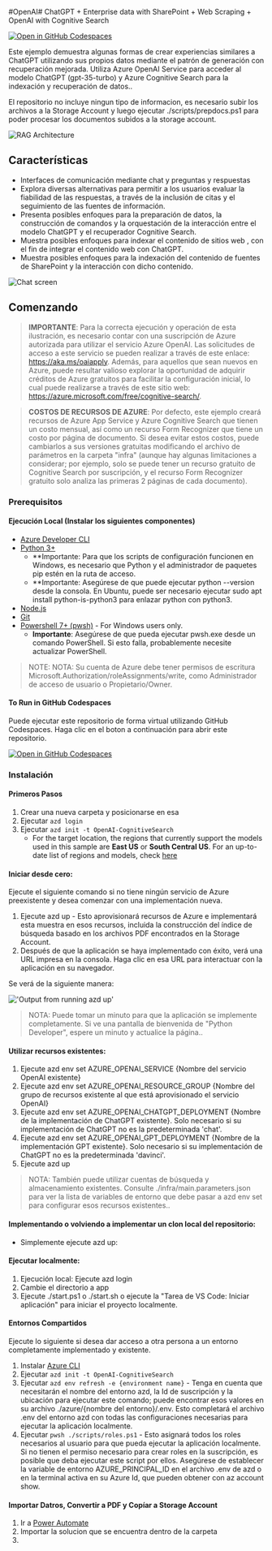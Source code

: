 #OpenAI# ChatGPT + Enterprise data with SharePoint + Web Scraping + OpenAI with Cognitive Search

[![Open in GitHub Codespaces](https://img.shields.io/static/v1?style=for-the-badge&label=GitHub+Codespaces&message=Open&color=brightgreen&logo=github)](https://github.com/codespaces/new?hide_repo_select=true&ref=main&repo=599293758&machine=standardLinux32gb&devcontainer_path=.devcontainer%2Fdevcontainer.json&location=WestUs2)

Este ejemplo demuestra algunas formas de crear experiencias similares a ChatGPT utilizando sus propios datos mediante el patrón de generación con recuperación mejorada. Utiliza Azure OpenAI Service para acceder al modelo ChatGPT (gpt-35-turbo) y Azure Cognitive Search para la indexación y recuperación de datos..

El repositorio no incluye ningun tipo de informacion, es necesario subir los archivos a la Storage Account y luego ejecutar ./scripts/prepdocs.ps1 para poder procesar los documentos subidos a la storage account.

![RAG Architecture](docs/appcomponents.png)

## Características

* Interfaces de comunicación mediante chat y preguntas y respuestas
* Explora diversas alternativas para permitir a los usuarios evaluar la fiabilidad de las respuestas, a través de la inclusión de citas y el seguimiento de las fuentes de información.
* Presenta posibles enfoques para la preparación de datos, la construcción de comandos y la orquestación de la interacción entre el modelo ChatGPT y el recuperador Cognitive Search.
* Muestra posibles enfoques para indexar el contenido de sitios web , con el fin de integrar el contenido web con ChatGPT.
* Muestra posibles enfoques para la indexación del contenido de fuentes de SharePoint y la interacción con dicho contenido.

![Chat screen](docs/chatscreen.png)

## Comenzando

> **IMPORTANTE**: Para la correcta ejecución y operación de esta ilustración, es necesario contar con una suscripción de Azure autorizada para utilizar el servicio Azure OpenAI. Las solicitudes de acceso a este servicio se pueden realizar a través de este enlace: https://aka.ms/oaiapply. Además, para aquellos que sean nuevos en Azure, puede resultar valioso explorar la oportunidad de adquirir créditos de Azure gratuitos para facilitar la configuración inicial, lo cual puede realizarse a través de este sitio web: https://azure.microsoft.com/free/cognitive-search/.

> **COSTOS DE RECURSOS DE AZURE**: Por defecto, este ejemplo creará recursos de Azure App Service y Azure Cognitive Search que tienen un costo mensual, así como un recurso Form Recognizer que tiene un costo por página de documento. Si desea evitar estos costos, puede cambiarlos a sus versiones gratuitas modificando el archivo de parámetros en la carpeta "infra" (aunque hay algunas limitaciones a considerar; por ejemplo, solo se puede tener un recurso gratuito de Cognitive Search por suscripción, y el recurso Form Recognizer gratuito solo analiza las primeras 2 páginas de cada documento).


### Prerequisitos

#### Ejecución Local (Instalar los siguientes componentes)
- [Azure Developer CLI](https://aka.ms/azure-dev/install)
- [Python 3+](https://www.python.org/downloads/)
    - **Importante: Para que los scripts de configuración funcionen en Windows, es necesario que Python y el administrador de paquetes pip estén en la ruta de acceso.
    - **Importante: Asegúrese de que puede ejecutar python --version desde la consola. En Ubuntu, puede ser necesario ejecutar sudo apt install python-is-python3 para enlazar python con python3.
- [Node.js](https://nodejs.org/en/download/)
- [Git](https://git-scm.com/downloads)
- [Powershell 7+ (pwsh)](https://github.com/powershell/powershell) - For Windows users only.
   - **Importante**: Asegúrese de que pueda ejecutar pwsh.exe desde un comando PowerShell. Si esto falla, probablemente necesite actualizar PowerShell.

>NOTE: NOTA: Su cuenta de Azure debe tener permisos de escritura Microsoft.Authorization/roleAssignments/write, como Administrador de acceso de usuario o Propietario/Owner.  

#### To Run in GitHub Codespaces

Puede ejecutar este repositorio de forma virtual utilizando GitHub Codespaces. Haga clic en el boton a continuación para abrir este repositorio.

[![Open in GitHub Codespaces](https://img.shields.io/static/v1?style=for-the-badge&label=GitHub+Codespaces&message=Open&color=brightgreen&logo=github)](https://github.com/codespaces/new?hide_repo_select=true&ref=main&repo=599293758&machine=standardLinux32gb&devcontainer_path=.devcontainer%2Fdevcontainer.json&location=WestUs2)



### Instalación 

#### Primeros Pasos

1. Crear una nueva carpeta y posicionarse en esa
1. Ejecutar `azd login`
1. Ejecutar `azd init -t OpenAI-CognitiveSearch`
    * For the target location, the regions that currently support the models used in this sample are **East US** or **South Central US**. For an up-to-date list of regions and models, check [here](https://learn.microsoft.com/en-us/azure/cognitive-services/openai/concepts/models)

#### Iniciar desde cero:

Ejecute el siguiente comando si no tiene ningún servicio de Azure preexistente y desea comenzar con una implementación nueva.

1. Ejecute azd up - Esto aprovisionará recursos de Azure e implementará esta muestra en esos recursos, incluida la construcción del índice de búsqueda basado en los archivos PDF encontrados en la Storage Account.
1. Después de que la aplicación se haya implementado con éxito, verá una URL impresa en la consola. Haga clic en esa URL para interactuar con la aplicación en su navegador.  

Se verá de la siguiente manera:

!['Output from running azd up'](assets/endpoint.png)
    

> NOTA: Puede tomar un minuto para que la aplicación se implemente completamente. Si ve una pantalla de bienvenida de "Python Developer", espere un minuto y actualice la página..

#### Utilizar recursos existentes:

1. Ejecute azd env set AZURE_OPENAI_SERVICE {Nombre del servicio OpenAI existente}
2. Ejecute azd env set AZURE_OPENAI_RESOURCE_GROUP {Nombre del grupo de recursos existente al que está aprovisionado el servicio OpenAI}
3. Ejecute azd env set AZURE_OPENAI_CHATGPT_DEPLOYMENT {Nombre de la implementación de ChatGPT existente}. Solo necesario si su implementación de ChatGPT no es la predeterminada 'chat'.
4. Ejecute azd env set AZURE_OPENAI_GPT_DEPLOYMENT {Nombre de la implementación GPT existente}. Solo necesario si su implementación de ChatGPT no es la predeterminada 'davinci'.
5. Ejecute azd up

> NOTA: También puede utilizar cuentas de búsqueda y almacenamiento existentes. Consulte ./infra/main.parameters.json para ver la lista de variables de entorno que debe pasar a azd env set para configurar esos recursos existentes..

#### Implementando o volviendo a implementar un clon local del repositorio:
* Simplemente ejecute azd up:

#### Ejecutar localmente:
1. Ejecución local: Ejecute azd login
2. Cambie el directorio a app
3. Ejecute ./start.ps1 o ./start.sh o ejecute la "Tarea de VS Code: Iniciar aplicación" para iniciar el proyecto localmente.

#### Entornos Compartidos

Ejecute lo siguiente si desea dar acceso a otra persona a un entorno completamente implementado y existente.

1. Instalar [Azure CLI](https://learn.microsoft.com/cli/azure/install-azure-cli)
2. Ejecutar `azd init -t OpenAI-CognitiveSearch`
3. Ejecutar `azd env refresh -e {environment name}` - Tenga en cuenta que necesitarán el nombre del entorno azd, la Id de suscripción y la ubicación para ejecutar este comando; puede encontrar esos valores en su archivo ./azure/{nombre del entorno}/.env. Esto completará el archivo .env del entorno azd con todas las configuraciones necesarias para ejecutar la aplicación localmente.
4. Ejecutar `pwsh ./scripts/roles.ps1` - Esto asignará todos los roles necesarios al usuario para que pueda ejecutar la aplicación localmente. Si no tienen el permiso necesario para crear roles en la suscripción, es posible que deba ejecutar este script por ellos. Asegúrese de establecer la variable de entorno AZURE_PRINCIPAL_ID en el archivo .env de azd o en la terminal activa en su Azure Id, que pueden obtener con az account show.

#### Importar Datros, Convertir a PDF y Copíar a Storage Account

1. Ir a [Power Automate](https://make.powerautomate.com)
2. Importar la solucion que se encuentra dentro de la carpeta 
3. 
